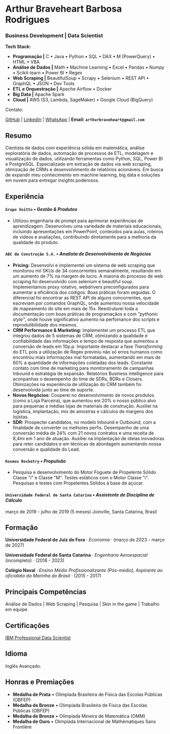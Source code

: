 # Arthur Braveheart Barbosa Rodrigues

### **Business Development** | **Data Scientist** 

**Tech Stack:**
- **Programação |** C • Java • Python • SQL • DAX • M (PowerQuery) • HTML • VBA
- **Análise de Dados |** Math • Machine Learning • Excel • Pandas • Numpy • Scikit-learn • Power BI • Regex
- **Web Scraping |** BeautifulSoup • Scrapy • Selenium • REST API • GraphQL • JSON • Dev Tools
- **ETL e Orquestração |** Apache Airflow • Docker
- **Big Data |** Apache Spark
- **Cloud |** AWS (S3, Lambda, SageMaker) • Google Cloud (BigQuery)


Contato:
<p align="center">
  
  <a href="https://github.com/arthbraveheart">GitHub</a>
  |
  <a href="https://www.linkedin.com/in/arthur-braveheart">LinkedIn</a>
  |
 <a href="https://wa.me/5532985140754">WhatsApp</a>
  |
  <b> Email: `arthurbraveheart@gmail.com` </b>
 
</p>

## Resumo

Cientista de dados com experiência sólida em matemática, análise exploratória de dados, automação de processos de ETL, modelagem e visualização de dados, utilizando ferramentas como Python, SQL, Power BI e PostgreSQL. Especializado em extração de dados via web scraping, otimização de CRMs e desenvolvimento de relatórios acionáveis. Em busca de expandir meu conhecimento em machine learning, big data e soluções em nuvem para entregar insights poderosos.

## Experiência
#### `Grupo Voitto` • *Gestão & Produtos*
- Utilizou engenharia de prompt para aprimorar experiências de aprendizagem. Desenvolveu uma variedade de materiais educacionais, incluindo apresentações em PowerPoint, conteúdos para aulas, roteiros de vídeos e avaliações, contribuindo diretamente para a melhoria da qualidade do produto.
 
#### `ABC da Construção S.A.` • *Analista de Desenvolvimento de Negócios*
- **Pricing:** Desenvolvi e implementei um sistema de web scraping que monitorou mil SKUs de 34 concorrentes semanalmente, resultando em um aumento de 7% na margem de lucro. A maioria do processo de web scraping foi desenvolvido com selenium e beautiful soup. Implementamos proxy rotativo, webdrivers preconfigurados para aumentar a eficiência dos códigos. Boas práticas foram seguidas. O diferencial foi encontrar as REST API de alguns concorrentes, que escreviam por comandos GraphQL, onde aumentou nossa velocidade de mapeamento do site em mais de 15x. Reestruturei toda a documentação com boas práticas de programaçãos e com *"pythonic style"*, onde houve significativo aumento na perfomance dos scripts e reprodutibilidade dos mesmos.
- **CRM Performance & Marketing:** Implementei um processo ETL que integrou dados de 5 sistemas de CRM, otimizando a qualidade e confiabilidade das informações e tempo de resposta que aumentou a conversão de leads em 10p.p. Importante destacar a fase *Transforming* do ETL pois a utilização de Regex previniu não só erros humanos como encontrou mais informações mal formatadas, aumentando em mais de 60% a quantidade de informações coletadas dos leads. Constante contato com time de marketing para monitoramento de campanhas Inbound e estratégia de expansão. Relatórios Business intelligence para aconpanhas o desempenho do time de SDRs, BDRs e Closers. Otimizações na experiência de utilização do CRM também foi desenvolvida junto ao time de suporte. 
- **Novos Negócios:** Cooperei no desenvolvimento de novos produtos (como a Loja Parceira), que aumentou em 20% o nosso público alvo para pequenas e médias lojas de materiais de construção. Auxiliei na logística, implantação, mix de amostras e cálculos de margens dos lojistas. 
- **SDR:** Prospectei candidatos, no modelo Inbound e Outbound, com a finalidade de converter os melhores perfis. Desempenho de uma conversão média de 24% com 21 novos contratos e uma receita de 8,4mi em 1 ano de atuação. Auxiliei na implantação de ideias inovadoras para reter candidatos e em técnicas de abordagem aumentando nossa conversão e qualidade do Lead.


#### `Kosmos Rocketry` • *Propulsão*
- Pesquisa e desenvolvimento do Motor Foguete de Propelente Sólido Classe "i" e Classe "M".
Testes estáticos com o Motor Classe "i".
Pesquisas e testes com Propelentes Sólidos à base de açúcar.


#### `Universidade Federal de Santa Catarina` • *Assistente de Disciplina de Cálculo* 
março de 2019 - julho de 2019 (5 meses) Joinville, Santa Catarina, Brasil

## Formação
**Universidade Federal de Juiz de Fora** · 
*Economia* · (março de 2023 - março de 2027)

**Universidade Federal de Santa Catarina** · 
*Engenharia Aeroespacial* (incompleto) · (2018 - 2023)

**Colégio Naval** · 
*Ensino Médio Profissionalizante (Pós-médio), Aspirante ao oficialato da Marinha do Brasil* · (2015 - 2017)

## Principais Competências
Análise de Dados
|
Web Scraping
|
Pesquisa
|
Skin in the game
|
Trabalho em equipe

## Certificações
[IBM Professional Data Scientist](https://www.credly.com/badges/13574839-031d-4aff-a74c-64e016c2e02f/public_url)

## Idioma
Inglês Avançado.

## Honras e Premiações
-  **Medalha de Prata** • Olimpíada Brasileira de Física das Escolas Públicas (OBFEP)
-  **Medalha de Bronze** • Olimpíada Brasileira de Física das Escolas Públicas (OBFEP)
-  **Medalha de Bronze** • Olimpíada Mineira de Matemática (OMM)
-  **Medalha de Ouro** • Olimpíada Internacional de Mathématiques Sans Frontière

